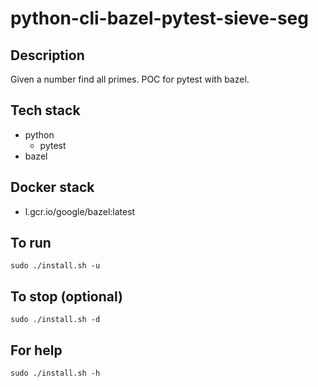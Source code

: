# python-cli-bazel-pytest-sieve-seg

## Description
Given a number find all primes.
POC for pytest with bazel.

## Tech stack
- python
  - pytest
- bazel

## Docker stack
- l.gcr.io/google/bazel:latest

## To run
`sudo ./install.sh -u`

## To stop (optional)
`sudo ./install.sh -d`

## For help
`sudo ./install.sh -h`
